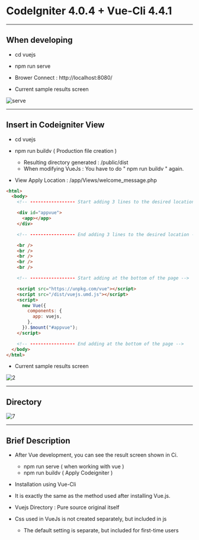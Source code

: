 # CodeIgniter 4.0.4 + Vue-Cli 4.4.1

---

## When developing

- cd vuejs

- npm run serve

- Brower Connect : http://localhost:8080/

- Current sample results screen

![serve](https://user-images.githubusercontent.com/15817249/83961216-fa562b00-a8cb-11ea-8bda-4122ecefc891.jpg)

---

## Insert in Codeigniter View

- cd vuejs

- npm run buildv ( Production file creation  )

  - Resulting directory generated : /public/dist
  - When modifying VueJs : You have to do " npm run buildv " again.

- View Apply Location : /app/Views/welcome_message.php

```html
<html>
  <body>
    <!-- ----------------- Start adding 3 lines to the desired location -->

    <div id="appvue">
      <app></app>
    </div>

    <!-- ----------------- End adding 3 lines to the desired location -->

    <br />
    <br />
    <br />
    <br />
    <br />

    <!-- ----------------- Start adding at the bottom of the page -->

    <script src="https://unpkg.com/vue"></script>
    <script src="/dist/vuejs.umd.js"></script>
    <script>
      new Vue({
        components: {
          app: vuejs,
        },
      }).$mount("#appvue");
    </script>

    <!-- ----------------- End adding at the bottom of the page -->
  </body>
</html>
```

- Current sample results screen

![2](https://user-images.githubusercontent.com/15817249/83961228-13f77280-a8cc-11ea-8851-93a49fa438a0.jpg)

---

## Directory

![7](https://user-images.githubusercontent.com/15817249/83961830-0d6bf980-a8d2-11ea-9059-c6ccc485e5fc.jpg)

---

## Brief Description

- After Vue development, you can see the result screen shown in Ci.

  - npm run serve ( when working with vue )
  - npm run buildv ( Apply Codeigniter )

- Installation using Vue-Cli

- It is exactly the same as the method used after installing Vue.js.

- Vuejs Directory : Pure source original itself

- Css used in VueJs is not created separately, but included in js

  - The default setting is separate, but included for first-time users



